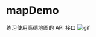 # mapDemo
练习使用高德地图的 API 接口
![gif](https://github.com/Nenguou/Images/blob/master/firstjobv.gif?raw=true)
